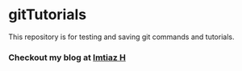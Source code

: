 # gitTutorials
This repository is for testing and saving git commands and tutorials.



### Checkout my blog at [Imtiaz H](http://imtiazhasan.com) 
